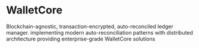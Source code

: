 # WalletCore
Blockchain-agnostic, transaction-encrypted, auto-reconciled ledger manager. implementing modern auto-reconciliation patterns with distributed architecture providing enterprise-grade WalletCore solutions
